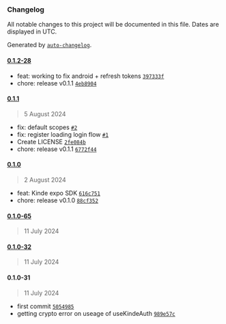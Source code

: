 ### Changelog

All notable changes to this project will be documented in this file. Dates are displayed in UTC.

Generated by [`auto-changelog`](https://github.com/CookPete/auto-changelog).

#### [0.1.2-28](https://github.com/kinde-oss/expo/compare/0.1.1...0.1.2-28)

- feat: working to fix android + refresh tokens [`397333f`](https://github.com/kinde-oss/expo/commit/397333fa6a118b14c2951ba8384976a8333267eb)
- chore: release v0.1.1 [`4eb8904`](https://github.com/kinde-oss/expo/commit/4eb8904eecf9342d7ebeec4504c2fed55eb4be6d)

#### [0.1.1](https://github.com/kinde-oss/expo/compare/0.1.0...0.1.1)

> 5 August 2024

- fix: default scopes [`#2`](https://github.com/kinde-oss/expo/pull/2)
- fix: register loading login flow [`#1`](https://github.com/kinde-oss/expo/pull/1)
- Create LICENSE [`2fe084b`](https://github.com/kinde-oss/expo/commit/2fe084b5faa46e7d9927bec8c70fe7dfbedc73f4)
- chore: release v0.1.1 [`6772f44`](https://github.com/kinde-oss/expo/commit/6772f442061fbd2ca0b97715d3f59a96479424f8)

#### [0.1.0](https://github.com/kinde-oss/expo/compare/0.1.0-65...0.1.0)

> 2 August 2024

- feat: Kinde expo SDK [`616c751`](https://github.com/kinde-oss/expo/commit/616c751ee58a5cac10dbfd3195257733657a69b0)
- chore: release v0.1.0 [`88cf352`](https://github.com/kinde-oss/expo/commit/88cf3522e82125ed8f3b9ff4a50065094e2584ec)

#### [0.1.0-65](https://github.com/kinde-oss/expo/compare/0.1.0-32...0.1.0-65)

> 11 July 2024

#### [0.1.0-32](https://github.com/kinde-oss/expo/compare/0.1.0-31...0.1.0-32)

> 11 July 2024

#### 0.1.0-31

> 11 July 2024

- first commit [`5054985`](https://github.com/kinde-oss/expo/commit/5054985ffcde81e7ee568c612b072e9c3425c8c1)
- getting crypto error on useage of useKindeAuth [`989e57c`](https://github.com/kinde-oss/expo/commit/989e57cd2dfc903d15a30f7937380f2d91041a96)
